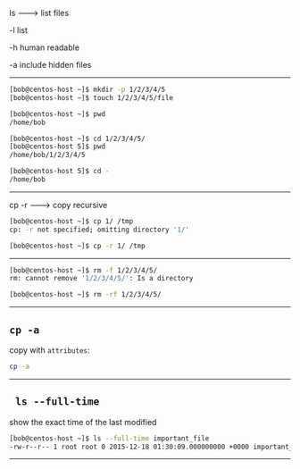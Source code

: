 


ls ---> list files

-l  list

-h  human readable

-a  include hidden files


________________________________________________________________________________________________




```bash
[bob@centos-host ~]$ mkdir -p 1/2/3/4/5
[bob@centos-host ~]$ touch 1/2/3/4/5/file

[bob@centos-host ~]$ pwd
/home/bob

[bob@centos-host ~]$ cd 1/2/3/4/5/
[bob@centos-host 5]$ pwd
/home/bob/1/2/3/4/5

[bob@centos-host 5]$ cd -
/home/bob
```

________________________________________________________________________________________________


cp -r       --->    copy recursive

```bash
[bob@centos-host ~]$ cp 1/ /tmp
cp: -r not specified; omitting directory '1/'

[bob@centos-host ~]$ cp -r 1/ /tmp
```

________________________________________________________________________________________________


```bash
[bob@centos-host ~]$ rm -f 1/2/3/4/5/
rm: cannot remove '1/2/3/4/5/': Is a directory

[bob@centos-host ~]$ rm -rf 1/2/3/4/5/
```

________________________________________________________________________________________________

## `cp -a`

copy with `attributes`:

```bash
cp -a
```

________________________________________________________________________________________________


## ` ls --full-time`

show the exact time of the last modified

```bash
[bob@centos-host ~]$ ls --full-time important_file 
-rw-r--r-- 1 root root 0 2015-12-18 01:30:09.000000000 +0000 important_file
```

________________________________________________________________________________________________


